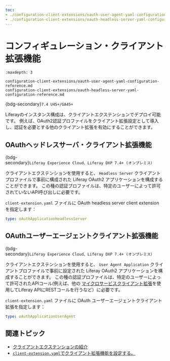 ```yaml
---
toc:
- ./configuration-client-extensions/oauth-user-agent-yaml-configuration-reference.md
- ./configuration-client-extensions/oauth-headless-server-yaml-configuration-reference.md
---
```

# コンフィギュレーション・クライアント拡張機能

```{toctree}
:maxdepth: 3

configuration-client-extensions/oauth-user-agent-yaml-configuration-reference.md
configuration-client-extensions/oauth-headless-server-yaml-configuration-reference.md
```

{bdg-secondary}`7.4 U45+/GA45+`

Liferayのインスタンス構成は、クライアントエクステンションでデプロイ可能です。 例えば、OAuth2認証プロファイルをクライアント拡張設定として導入し、認証を必要とする他のクライアント拡張を有効にすることができます。

## OAuthヘッドレスサーバ・クライアント拡張機能

{bdg-secondary}`Liferay Experience Cloud、Liferay DXP 7.4+ (オンプレミス）`

クライアントエクステンションを使用すると、 `Headless Server` クライアントプロファイルで事前に構成された Liferay OAuth2 アプリケーションを構成することができます。 この種の認証プロファイルは、特定のユーザーによって許可されていないAPI呼び出しに必要です。

`client-extension.yaml` ファイルに OAuth headless server client extension を指定します：

```yaml
type: oAuthApplicationHeadlessServer
```

## OAuthユーザーエージェントクライアント拡張機能

{bdg-secondary}`Liferay Experience Cloud、Liferay DXP 7.4+ (オンプレミス）`

クライアントエクステンションを使用すると、 `User Agent Application` クライアントプロファイルで事前に設定された Liferay OAuth2 アプリケーションを構成することができます。 この種の認証プロファイルは、特定のユーザーによって許可されたAPIコール(例えば、他の [マイクロサービスクライアント拡張](./microservice-client-extensions.md)を使用してLiferay APIにRESTコールを行うなど）に必要です。

`client-extension.yaml` ファイルに OAuth ユーザーエージェントクライアント拡張を指定します：

```yaml
type: oAuthApplicationUserAgent
```

## 関連トピック

* [クライアントエクステンションの紹介](../client-extensions.md)
* [`client-extension.yaml`でクライアント拡張機能を設定する。](./working-with-client-extensions.md#configuring-client-extensions-in-client-extension-yaml)
